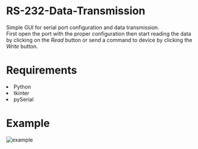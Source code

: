 # RS-232-Data-Transmission
Simple GUI for serial port configuration and data transmission. <br>
First open the port with the proper configuration then start reading the data by clicking on the <i>Read</i> button or
send a command to device by clicking the <i>Write</i> button.
# Requirements
<li> Python </li>
<li> tkinter </li>
<li> pySerial </li>

# Example
![example](https://user-images.githubusercontent.com/50464859/72652471-3d4c4c00-3987-11ea-8b88-0b654f074b32.png)

